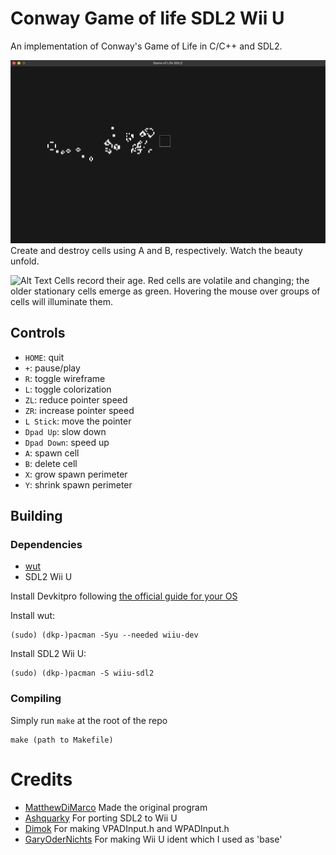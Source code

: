# Conway Game of life SDL2 Wii U
An implementation of Conway's Game of Life in C/C++ and SDL2.

![Alt Text](media/showcase_01.gif)
Create and destroy cells using A and B, respectively. Watch the beauty unfold.

![Alt Text](media/showcase_02.gif)
Cells record their age. Red cells are volatile and changing; the older stationary cells emerge as green. Hovering the mouse over groups of cells will illuminate them.

## Controls
- `HOME`:       quit
- `+`:          pause/play
- `R`:          toggle wireframe
- `L`:          toggle colorization
- `ZL`:         reduce pointer speed
- `ZR`:         increase pointer speed
- `L Stick`:    move the pointer
- `Dpad Up`:    slow down
- `Dpad Down`:  speed up
- `A`:          spawn cell
- `B`:          delete cell
- `X`:          grow spawn perimeter
- `Y`:          shrink spawn perimeter

## Building
### Dependencies
- [wut](https://github.com/devkitPro/wut)
- SDL2 Wii U

Install Devkitpro following [the official guide for your OS](https://devkitpro.org/wiki/Getting_Started)

Install wut:
```
(sudo) (dkp-)pacman -Syu --needed wiiu-dev
```

Install SDL2 Wii U:
```
(sudo) (dkp-)pacman -S wiiu-sdl2
```

### Compiling
Simply run `make` at the root of the repo
```
make (path to Makefile)
```

# Credits
- [MatthewDiMarco](https://github.com/MatthewDiMarco) Made the original program
- [Ashquarky](https://github.com/ashquarky) For porting SDL2 to Wii U
- [Dimok](https://github.com/dimok789) For making VPADInput.h and WPADInput.h
- [GaryOderNichts](https://github.com/GaryOderNichts) For making Wii U ident which I used as 'base'
